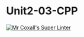 # Unit2-03-CPP
[![Mr Coxall's Super Linter](https://github.com/ICS3C-Programming-EnochA/Unit2-03-CPP/workflows/Mr%20Coxall's%20Super%20Linter/badge.svg)](https://github.com/ICS3C-Programming-EnochA/Unit2-03-CPP/actions/)

